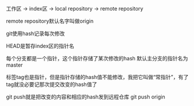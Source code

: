 工作区 -> index区 -> local repository -> remote repository

remote repository默认名字叫做origin

git使用hash记录每次修改

HEAD是暂存index区的指针名

每个分支都是一个指针，这个指针存储了某次修改的hash
默认主分支的指针名为master

标签tag也是指针，但是指针存储的hash值不能修改，我把它叫做“常指针”，有了tag就没必要记那次提交改变的hash值了

git push就是把改变的内容和相应的hash发到远程仓库
git push origin <tagname>
